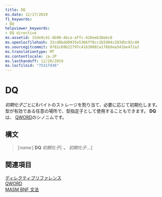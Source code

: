 ```yaml
---
title: DQ
ms.date: 12/17/2019
f1_keywords:
- DQ
helpviewer_keywords:
- DQ directive
ms.assetid: 15de9c41-db90-4bca-affc-426eeb38ebc0
ms.openlocfilehash: 32cd0bdd0935e5306ff8cc1b5904c283dbc92c40
ms.sourcegitcommit: 0781c69b22797c41630601a176b9ea541be4f2a3
ms.translationtype: MT
ms.contentlocale: ja-JP
ms.lasthandoff: 12/20/2019
ms.locfileid: "75317436"
---
```

# <a name="dq"></a>DQ

*初期化子*ごとに8バイトのストレージを割り当て、必要に応じて初期化します。 型が有効である任意の場所で、型指定子として使用することもできます。 **DQ**は、 [QWORD](qword.md)のシノニムです。

## <a name="syntax"></a>構文

> ⟦*name*⟧ **DQ** *初期化子*⟦ __、__ *初期化子*...⟧

## <a name="see-also"></a>関連項目

[ディレクティブリファレンス](directives-reference.md)\
[QWORD](qword.md)\
[MASM BNF 文法](masm-bnf-grammar.md)
